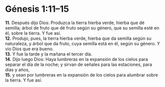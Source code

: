 # Génesis 1:11–15

**11.** Después dijo Dios: Produzca la tierra hierba verde, hierba que dé semilla; árbol de fruto que dé fruto según su género, que su semilla esté en él, sobre la tierra. Y fue así.  
**12.** Produjo, pues, la tierra hierba verde, hierba que da semilla según su naturaleza, y árbol que da fruto, cuya semilla está en él, según su género. Y vio Dios que era bueno.  
**13.** Y fue la tarde y la mañana el tercer día.  
**14.** Dijo luego Dios: Haya lumbreras en la expansión de los cielos para separar el día de la noche; y sirvan de señales para las estaciones, para días y años,  
**15.** y sean por lumbreras en la expansión de los cielos para alumbrar sobre la tierra. Y fue así.
